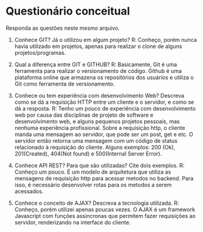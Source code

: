 # Questionário conceitual

Responda as questões neste mesmo arquivo.

1. Conhece GIT? Já o utilizou em algum projeto?
R: Conheço, porém nunca havia utilizado em projetos, apenas para realizar o clone de alguns projetos/programas.

2. Qual a diferença entre GIT e GITHUB?
R: Basicamente, Git é uma ferramenta para realizar o versionamento de código. Github é uma plataforma online que armazena os repositórios dos usuários e utiliza o Git como ferramenta de versionamento.

3. Conhece ou tem experiência com desenvolvimento Web? Descreva como se dá a requisição HTTP entre um cliente e o servidor, e como se dá a resposta.
R: Tenho um pouco de experiência com desenvolvimento web por causa das disciplinas de projeto de software e desenvolvimento web, e alguns pequenos projetos pessoais, mas nenhuma experiência profissional. Sobre a requisição http, o cliente manda uma mensagem ao servidor, que pode ser um post, get e etc. O servidor então retorna uma mensagem com um código de status relacionado à requisição do cliente. Alguns exemplos: 200 (Ok), 201(Created), 404(Not found) e 500(Internal Server Error).

4. Conhece API REST? Para que são utilizadas? Cite dois exemplos.
R: Conheço um pouco. É um modelo de arquitetura que utiliza as mensagens de requisição http para acessar metodos no backend. Para isso, é necessário desenvolver rotas para os metodos a serem acessados.

5. Conhece o conceito de AJAX? Descreva a tecnologia utilizada.
R: Conheço, porém utilizei apenas poucas vezes. O AJAX é um framework Javascript com funções assincronas que permitem fazer requisições ao servidor, renderizando na interface do cliente.
